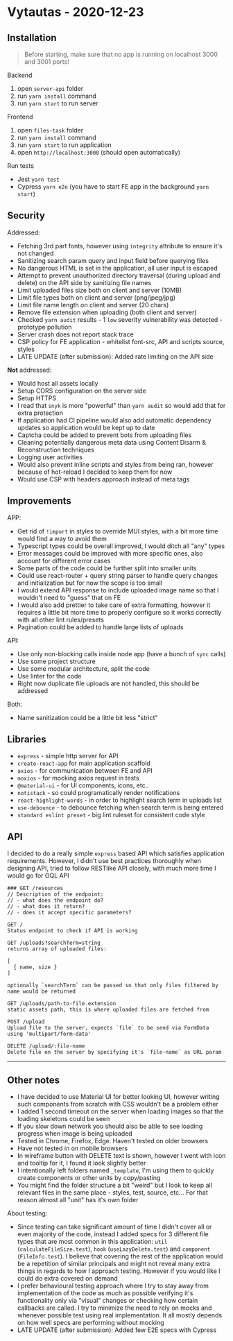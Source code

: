 # Vytautas - 2020-12-23
## Installation

> Before starting, make sure that no app is running on localhost 3000 and 3001 ports!

Backend
1. open `server-api` folder
2. run `yarn install` command
3. run `yarn start` to run server

Frontend
1. open `files-task` folder
2. run `yarn install` command
3. run `yarn start` to run application
4. open `http://localhost:3000` (should open automatically)

Run tests
- Jest `yarn test`
- Cypress `yarn e2e` (you have to start FE app in the background `yarn start`)

## Security

Addressed:
- Fetching 3rd part fonts, however using `integrity` attribute to ensure it's not changed
- Sanitizing search param query and input field before querying files
- No dangerous HTML is set in the application, all user input is escaped
- Attempt to prevent unauthorized directory traversal (during upload and delete) on the API side by
  sanitizing file names
- Limit uploaded files size both on client and server (10MB)
- Limit file types both on client and server (png/jpeg/jpg)
- Limit file name length on client and server (20 chars)
- Remove file extension when uploading (both client and server)
- Checked `yarn audit` results - 1 `low` severity vulnerability was detected - prototype pollution
- Server crash does not report stack trace
- CSP policy for FE application - whitelist font-src, API and scripts source, styles
- LATE UPDATE (after submission): Added rate limiting on the API side


**Not** addressed:
- Would host all assets locally
- Setup CORS configuration on the server side
- Setup HTTPS
- I read that `snyk` is more "powerful" than `yarn audit` so would add that for extra protection
- If application had CI pipeline would also add automatic dependency updates so application would be kept up to date
- Captcha could be added to prevent bots from uploading files
- Cleaning potentially dangerous meta data using Content Disarm & Reconstruction techniques
- Logging user activities
- Would also prevent inline scripts and styles from being ran, however because of hot-reload
  I decided to keep them for now
- Would use CSP with headers approach instead of meta tags

## Improvements
APP:
- Get rid of `!import` in styles to override MUI styles, with a bit more time would find a way to avoid them
- Typescript types could be overall improved, I would ditch all "any" types
- Error messages could be improved with more specific ones, also account for different error cases
- Some parts of the code could be further split into smaller units
- Could use react-router + query string parser to handle query changes and initialization but for
  now the scope is too small
- I would extend API response to include uploaded image name so that I wouldn't need to "guess" that on FE
- I would also add prettier to take care of extra formatting, however it requires a little bit more time 
  to properly configure so it works correctly with all other lint rules/presets
- Pagination could be added to handle large lists of uploads

API:
- Use only non-blocking calls inside node app (have a bunch of `sync` calls)
- Use some project structure
- Use some modular architecture, split the code
- Use linter for the code
- Right now duplicate file uploads are not handled, this should be addressed

Both:
- Name sanitization could be a little bit less "strict"

## Libraries
- `express` - simple http server for API
- `create-react-app` for main application scaffold
- `axios` - for communication between FE and API
- `moxios` - for mocking axios request in tests
- `@material-ui` - for UI components, icons, etc..
- `notistack` - so could programatically render notifications
- `react-highlight-words` - in order to highlight search term in uploads list
- `use-debounce` - to debounce fetching when search term is being entered
- `standard eslint preset` - big lint ruleset for consistent code style

## API

I decided to do a really simple `express` based API which satisfies application requirements.
However, I didn't use best practices thoroughly when designing API,
tried to follow RESTlike API closely, with much more time I would go for GQL API 

```
### GET /resources
// Description of the endpoint:
// - what does the endpoint do?
// - what does it return?
// - does it accept specific parameters?
```
```
GET /
Status endpoint to check if API is working
```

```
GET /uploads?searchTerm=string
returns array of uploaded files:

[
  { name, size }
]

optionally `searchTerm` can be passed so that only files filtered by name would be returned
```

```
GET /uploads/path-to-file.extension
static assets path, this is where uploaded files are fetched from
```

```
POST /upload
Upload file to the server, expects `file` to be send via FormData using 'multipart/form-data'
```

```
DELETE /upload/:file-name
Delete file on the server by specifying it's `file-name` as URL param
```

---
## Other notes
- I have decided to use Material UI for better looking UI, however writing such components from scratch with CSS 
  wouldn't be a problem either
- I added 1 second timeout on the server when loading images so that the loading skeletons could be seen
- If you slow down network you should also be able to see loading progress when image is being uploaded
- Tested in Chrome, Firefox, Edge. Haven't tested on older browsers
- Have not tested in on mobile browsers
- In wireframe button with DELETE text is shown, however I went with icon and tooltip for it,
  I found it look slightly better
- I intentionally left folders named `_template`, I'm using them to quickly create components or other units 
  by copy/pasting
- You might find the folder structure a bit "weird" but I look to keep all relevant files in the same place - 
  styles, test, source, etc... For that reason almost all "unit" has it's own folder
  
About testing:
- Since testing can take significant amount of time I didn't cover all or even majority of the code,
  instead I added specs for 3 different file types that are most common in this application:
  `util` (`calculateFileSize.test`), `hook` (`useLazyDelete.test`) and `component` (`FileInfo.test`).
  I believe that covering the rest of the application would be a repetition of similar principals and might not
  reveal many extra things in regards to how I approach testing. However if you would like I could do extra covered
  on demand
- I prefer behavioural testing approach where I try to stay away from implementation of the code as much as possible
  verifying it's functionality only via "visual" changes or checking how certain callbacks are called.
  I try to minimize the need to rely on mocks and whenever possible test using real implementation. It all mostly 
  depends on how well specs are performing without mocking
- LATE UPDATE (after submission): Added few E2E specs with Cypress
